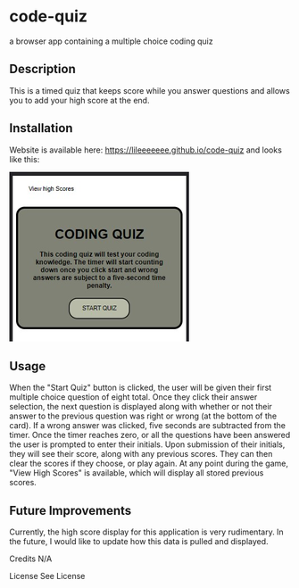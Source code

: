 # code-quiz
a browser app containing a multiple choice coding quiz

## Description
This is a timed quiz that keeps score while you answer questions and allows you to add your high score at the end. 

## Installation
Website is available here: https://lileeeeeee.github.io/code-quiz and looks like this:

![screenshot](./assets/codequizscreenshot.jpg)

## Usage
When the "Start Quiz" button is clicked, the user will be given their first multiple choice question of eight total. Once they click their answer selection, the next question is displayed along with whether or not their answer to the previous question was right or wrong (at the bottom of the card). If a wrong answer was clicked, five seconds are subtracted from the timer. Once the timer reaches zero, or all the questions have been answered the user is prompted to enter their initials. Upon submission of their initials, they will see their score, along with any previous scores. They can then clear the scores if they choose, or play again. At any point during the game, "View High Scores" is available, which will display all stored previous scores. 

## Future Improvements
Currently, the high score display for this application is very rudimentary. In the future, I would like to update how this data is pulled and displayed. 

Credits
N/A

License
See License
